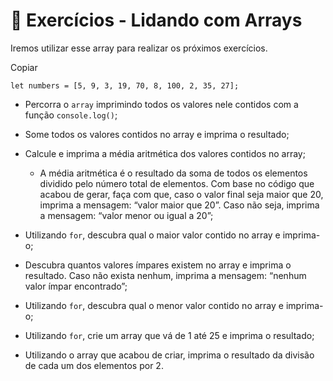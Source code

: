 # 🚀 Exercícios - Lidando com Arrays
Iremos utilizar esse array para realizar os próximos exercícios.

Copiar
```
let numbers = [5, 9, 3, 19, 70, 8, 100, 2, 35, 27];
```
* Percorra o `array` imprimindo todos os valores nele contidos com a função `console.log()`;

* Some todos os valores contidos no array e imprima o resultado;

* Calcule e imprima a média aritmética dos valores contidos no array;
  * A média aritmética é o resultado da soma de todos os elementos dividido pelo número total de elementos.
Com base no código que acabou de gerar, faça com que, caso o valor final seja maior que 20, imprima a mensagem: “valor maior que 20”. Caso não seja, imprima a mensagem: “valor menor ou igual a 20”;

* Utilizando `for`, descubra qual o maior valor contido no array e imprima-o;

* Descubra quantos valores ímpares existem no array e imprima o resultado. Caso não exista nenhum, imprima a mensagem: “nenhum valor ímpar encontrado”;

* Utilizando `for`, descubra qual o menor valor contido no array e imprima-o;

* Utilizando `for`, crie um array que vá de 1 até 25 e imprima o resultado;

* Utilizando o array que acabou de criar, imprima o resultado da divisão de cada um dos elementos por 2.

